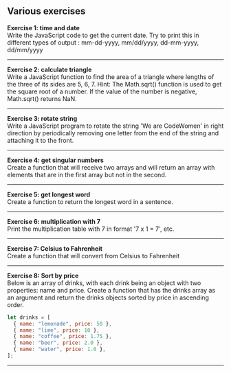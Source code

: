 ## Various exercises

**Exercise 1: time and date**  
Write the JavaScript code to get the current date.
Try to print this in different types of output :
mm-dd-yyyy, mm/dd/yyyy, dd-mm-yyyy, dd/mm/yyyy 

---

**Exercise 2: calculate triangle**  
Write a JavaScript function to find the area of a triangle where lengths of the three of its sides are 5, 6, 7.
Hint: The Math.sqrt() function is used to get the square root of a number. If the value of the number is negative, Math.sqrt() returns NaN.

---

**Exercise 3: rotate string**  
Write a JavaScript program to rotate the string 'We are CodeWomen' in right direction by periodically removing one letter from the end of the string and attaching it to the front.

---

**Exercise 4: get singular numbers**  
Create a function that will receive two arrays and will return an array with elements that are in the first array but not in the second.

---

**Exercise 5: get longest word**  
Create a function to return the longest word in a sentence.

---

**Exercise 6: multiplication with 7**  
Print the multiplication table with 7 in format '7 x 1 = 7', etc.

---

**Exercise 7: Celsius to Fahrenheit**  
Create a function that will convert from Celsius to Fahrenheit

---

**Exercise 8: Sort by price**  
Below is an array of drinks, with each drink being an object with two properties: name and price. Create a function that has the drinks array as an argument and return the drinks objects sorted by price in ascending order.

```js
let drinks = [
  { name: "lemonade", price: 50 },
  { name: "lime", price: 10 },
  { name: "coffee", price: 1.75 },
  { name: "beer", price: 2.0 },
  { name: "water", price: 1.0 },
];
```
---

